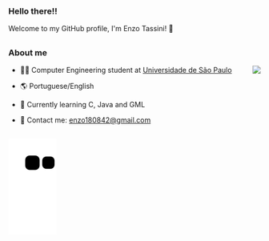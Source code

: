 ### Hello there!!

Welcome to my GitHub profile, I'm Enzo Tassini! :space_invader:

##

### About me

<img src="https://github-readme-stats.vercel.app/api/top-langs/?username=Enzo-Tssn&layout=compact&theme=midnight-purple" align="right"> 

- 👨‍🎓 Computer Engineering student at [Universidade de São Paulo](https://www5.usp.br/)

- 🌎 Portuguese/English

- 📝 Currently learning C, Java and GML

- 📧 Contact me: enzo180842@gmail.com

##

![Snake animation](https://github.com/Enzo-Tssn/Enzo-Tssn/blob/output/github-contribution-grid-snake.svg)
